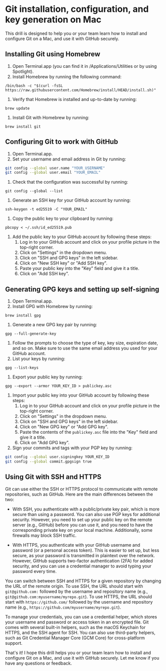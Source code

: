 # Git installation, configuration, and key generation on Mac

This drill is designed to help you or your team learn how to install and configure Git on a Mac, and use it with GitHub securely.

## Installing Git using Homebrew

1. Open Terminal.app (you can find it in /Applications/Utilities or by using Spotlight).
2. Install Homebrew by running the following command:

`/bin/bash -c "$(curl -fsSL https://raw.githubusercontent.com/Homebrew/install/HEAD/install.sh)"`

1. Verify that Homebrew is installed and up-to-date by running:

`brew update`

1. Install Git with Homebrew by running:

`brew install git`

## Configuring Git to work with GitHub

1. Open Terminal.app.
2. Set your username and email address in Git by running:

```bash
git config --global user.name "YOUR_USERNAME"
git config --global user.email "YOUR_EMAIL"
```

1. Check that the configuration was successful by running:

`git config --global --list`

1. Generate an SSH key for your GitHub account by running:

`ssh-keygen -t ed25519 -C "YOUR_EMAIL"`

1. Copy the public key to your clipboard by running:

`pbcopy < ~/.ssh/id_ed25519.pub`

1. Add the public key to your GitHub account by following these steps:
    1. Log in to your GitHub account and click on your profile picture in the top-right corner.
    2. Click on "Settings" in the dropdown menu.
    3. Click on "SSH and GPG keys" in the left sidebar.
    4. Click on "New SSH key" or "Add SSH key".
    5. Paste your public key into the "Key" field and give it a title.
    6. Click on "Add SSH key".

## Generating GPG keys and setting up self-signing

1. Open Terminal.app.
2. Install GPG with Homebrew by running:

`brew install gpg`

1. Generate a new GPG key pair by running:

`gpg --full-generate-key`

1. Follow the prompts to choose the type of key, key size, expiration date, and so on. Make sure to use the same email address you used for your GitHub account.
2. List your keys by running:

`gpg --list-keys`

1. Export your public key by running:

`gpg --export --armor YOUR_KEY_ID > publickey.asc`

1. Import your public key into your GitHub account by following these steps:
    1. Log in to your GitHub account and click on your profile picture in the top-right corner.
    2. Click on "Settings" in the dropdown menu.
    3. Click on "SSH and GPG keys" in the left sidebar.
    4. Click on "New GPG key" or "Add GPG key".
    5. Paste the contents of the `publickey.asc` file into the "Key" field and give it a title.
    6. Click on "Add GPG key".
2. Sign your commits and tags with your PGP key by running:

```bash
git config --global user.signingkey YOUR_KEY_ID
git config --global commit.gpgsign true
```

## Using Git with SSH and HTTPS

Git can use either the SSH or HTTPS protocol to communicate with remote repositories, such as GitHub. Here are the main differences between the two:

* With SSH, you authenticate with a public/private key pair, which is more secure than using a password. You can also use PGP keys for additional security. However, you need to set up your public key on the remote server (e.g., GitHub) before you can use it, and you need to have the corresponding private key on your local machine. Additionally, some firewalls may block SSH traffic.

* With HTTPS, you authenticate with your GitHub username and password (or a personal access token). This is easier to set up, but less secure, as your password is transmitted in plaintext over the network. However, GitHub supports two-factor authentication (2FA) for added security, and you can use a credential manager to avoid typing your password every time.

You can switch between SSH and HTTPS for a given repository by changing the URL of the remote origin. To use SSH, the URL should start with `git@github.com:` followed by the username and repository name (e.g., `git@github.com:myusername/myrepo.git`). To use HTTPS, the URL should start with `https://github.com/` followed by the username and repository name (e.g., `https://github.com/myusername/myrepo.git`).

To manage your credentials, you can use a credential helper, which stores your username and password or access token in an encrypted file. Git comes with several built-in helpers, such as the macOS Keychain for HTTPS, and the SSH agent for SSH. You can also use third-party helpers, such as Git Credential Manager Core (GCM Core) for cross-platform support.

That's it! I hope this drill helps you or your team learn how to install and configure Git on a Mac, and use it with GitHub securely. Let me know if you have any questions or feedback.
